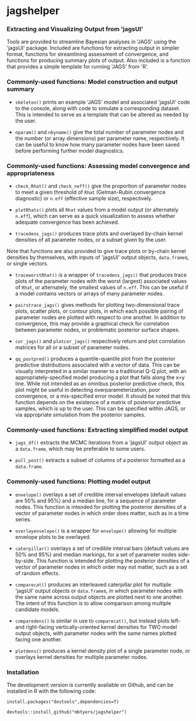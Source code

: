 # jagshelper 

### Extracting and Visualizing Output from 'jagsUI'

Tools are provided to streamline Bayesian analyses in 'JAGS' using 
the 'jagsUI' package.  Included are functions for extracting output in 
simpler format, functions for streamlining assessment of convergence, and 
functions for producing summary plots of output.  Also included is a 
function that provides a simple template for running 'JAGS' from 'R'.

### Commonly-used functions: Model construction and output summary

* `skeleton()` prints an example 'JAGS' model and associated 'jagsUI' code to 
the console, along with code to simulate a corresponding dataset.  This is 
intended to serve as a template that can be altered as needed by the user.

* `nparam()` and `nbyname()` give the total number of parameter nodes and the 
number (or array dimensions) per parameter name, respectively.  It can be 
useful to know how many parameter nodes have been saved before performing further
model diagnostics.

### Commonly-used functions: Assessing model convergence and appropriateness

* `check_Rhat()` and `check_neff()` give the proportion of parameter nodes to 
meet a given threshold of `Rhat` (Gelman-Rubin convergence diagnostic) or `n.eff` 
(effective sample size), respectively.

* `plotRhats()` plots all `Rhat` values from a model output (or alternately `n.eff`),
which can serve as a quick visualization to assess whether adequate convergence 
has been achieved.  

* `tracedens_jags()` produces trace plots and overlayed by-chain kernel densities
of all parameter nodes, or a subset given by the user.  

Note that functions are 
also provided to give trace plots or by-chain kernel densities by themselves, with
inputs of 'jagsUI' output objects, `data.frame`s, or single vectors.

* `traceworstRhat()` is a wrapper of `tracedens_jags()` that produces trace plots
of the parameter nodes with the worst (largest) associated values of `Rhat`, or 
alternately, the smallest values of `n.eff`.  This can be useful if a model contains
vectors or arrays of many parameter nodes.

* `pairstrace_jags()` gives methods for plotting two-dimensional trace plots, 
scatter plots, or contour plots, in which each possible pairing of parameter nodes are
plotted with respect to one another.  In addition to convergence, this may provide
a graphical check for correlation between parameter nodes, or problematic posterior 
surface shapes.

* `cor_jags()` and `plotcor_jags()` respectively return and plot correlation matrices 
for all or a subset of parameter nodes.

* `qq_postpred()` produces a quantile-quantile plot from the posterior predictive
distributions associated with a vector of data.  This can be visually interpreted
in a similar manner to a traditional Q-Q plot, with an appropriately-specified
model producing a plot that falls along the x=y line.  While not intended as
an omnibus posterior predictive check, this plot might be useful in detecting 
overparameterization, poor convergence, or a mis-specified error model.  It should
be noted that this function depends on the existence of a matrix of posterior 
predictive samples, which is up to the user.  This can be specified within JAGS,
or via appropriate simulation from the posterior samples.

### Commonly-used functions: Extracting simplified model output

* `jags_df()` extracts the MCMC iterations from a 'jagsUI' output object as a `data.frame`,
which may be preferable to some users.

* `pull_post()` extracts a subset of columns of a posterior formatted as a `data.frame`.

### Commonly-used functions: Plotting model output

* `envelope()` overlays a set of credible interval envelopes (default values are 50%
and 95%) and a median line, for a sequence of parameter nodes.  This 
function is intended for plotting the posterior densities of a vector of parameter
nodes in which order does matter, such as in a time series.

* `overlayenvelope()` is a wrapper for `envelope()` allowing for multiple envelope
plots to be overlayed.

* `caterpillar()` overlays a set of credible interval bars (default values are 50%
and 95%) and median markings, for a set of parameter nodes side-by-side.  This 
function is intended for plotting the posterior densities of a vector of parameter
nodes in which order may not matter, such as a set of random effects.

* `comparecat()` produces an interleaved caterpillar plot for multiple 'jagsUI' 
output objects or `data.frame`s, in which parameter nodes with the same name across
output objects are plotted next to one another.  The intent of this function is to
allow comparison among multiple candidate models.

* `comparedens()` is similar in use to `comparecat()`, but instead plots left- 
and right-facing vertically-oriented kernel densities for TWO model output objects,
with parameter nodes with the same names plotted facing one another.

* `plotdens()` produces a kernel density plot of a single parameter node, or 
overlays kernel densities for multiple parameter nodes.


### Installation

The development version is currently available on Github, and can be installed in R with the following code:

`install.packages("devtools",dependencies=T)`

`devtools::install_github("mbtyers/jagshelper")`
